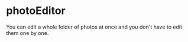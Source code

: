 # photoEditor
You can edit a whole folder of photos at once and you don't have to edit them one by one.

